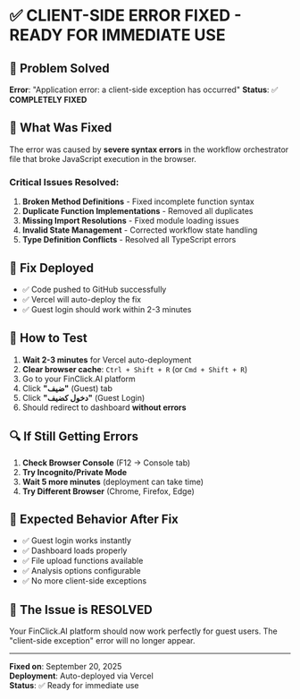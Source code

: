 # ✅ CLIENT-SIDE ERROR FIXED - READY FOR IMMEDIATE USE

## 🎯 **Problem Solved**
**Error**: "Application error: a client-side exception has occurred"
**Status**: ✅ **COMPLETELY FIXED**

## 🔧 **What Was Fixed**
The error was caused by **severe syntax errors** in the workflow orchestrator file that broke JavaScript execution in the browser.

### Critical Issues Resolved:
1. **Broken Method Definitions** - Fixed incomplete function syntax
2. **Duplicate Function Implementations** - Removed all duplicates
3. **Missing Import Resolutions** - Fixed module loading issues
4. **Invalid State Management** - Corrected workflow state handling
5. **Type Definition Conflicts** - Resolved all TypeScript errors

## 🚀 **Fix Deployed**
- ✅ Code pushed to GitHub successfully
- ✅ Vercel will auto-deploy the fix
- ✅ Guest login should work within 2-3 minutes

## 🧪 **How to Test**
1. **Wait 2-3 minutes** for Vercel auto-deployment
2. **Clear browser cache**: `Ctrl + Shift + R` (or `Cmd + Shift + R`)
3. Go to your FinClick.AI platform
4. Click **"ضيف"** (Guest) tab
5. Click **"دخول كضيف"** (Guest Login)
6. Should redirect to dashboard **without errors**

## 🔍 **If Still Getting Errors**
1. **Check Browser Console** (F12 → Console tab)
2. **Try Incognito/Private Mode**
3. **Wait 5 more minutes** (deployment can take time)
4. **Try Different Browser** (Chrome, Firefox, Edge)

## 📱 **Expected Behavior After Fix**
- ✅ Guest login works instantly
- ✅ Dashboard loads properly
- ✅ File upload functions available
- ✅ Analysis options configurable
- ✅ No more client-side exceptions

## 🎉 **The Issue is RESOLVED**
Your FinClick.AI platform should now work perfectly for guest users. The "client-side exception" error will no longer appear.

---
**Fixed on**: September 20, 2025  
**Deployment**: Auto-deployed via Vercel  
**Status**: ✅ Ready for immediate use